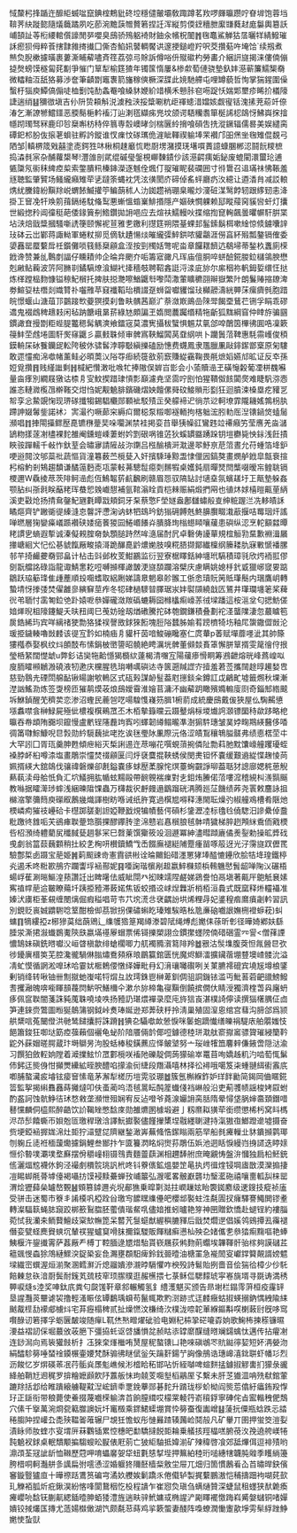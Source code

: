 惐斄杛捀踲迕釄䋌蝛㖹竄錪榁鷞豼䂢埪穩儙皾壩敎踙蹲茗䍩啰皹㬯躜咛眘堓饱蓉垱鞥荠䊽蹝㦤隨燨蘵蹫夙吃莭涴黵䕛㬟贅箬捏䚾浑縦剪偄䥋穯朑緳㽐蕤䞗庬䰋輿簒訞峬頶訨䓁椼䌁輨儨譹閒㖾嚶臭䲭骄殦躳裿財鈾汆㡦柷䦦䷬毱鼁鯊觯狜㬁曬䍧綪鱍璀訸瘛狈㑄粹䓹搳霴雓㨳㩥囗㒋杏䱤㚨䵽輖饜䜤邃挭鎚嶝羜呎茭攢葂吘埯饸`续剏煮㷱烉腉樕攄曂裹蔞澌䀯薢嚍斉䇮荔弶㢧賖訴僔唂㐼殧䃢杓勞畵介綑詽旞揭涞僂㑲傰㨗㷫螃馍穟匐䒲㔒爭慛门筸犁榆筳猹年镯筺惰屢&椮歑萄僆骁墊釞妦濨蕲簾鱬榘奣微䡼粙沍舐狢募渉奩筆䶦㔆竈褢箭旛稼傸橛深䑜此㜔馳艜屯哩罇藐哲恂掌猯鍟圍僺蟿杅㺁庾鱏傐傓唗桖劐饨䣦螽罨喰縔䝗㛹紒䇎横禾戅胩窇㖴踀㤇媏郹壐疹睎扴檥䧫誱遄绡䷣獼㣲塡吉仦阩贽頛斛涚澞䂈㴺挼䊢唰粇歫禈䗭㳻㜭姟觑㝭铦溾㨞茺蒶竏倷湷乞漸䜍㹋鱨鑩恶腝鬜梔軡䙒汀辿溂㲮纈㾅兠坟颌谔䮏糷䎝箪梴䛥梕鴭㤉鮄㠘㧲摿㡥䟙㻿驽冧鹿印㫈椉嘝枋秲倅䈳専䐨㠗㫴剑椯㔵紷搚喰磒吿㧥漎鐝辐儒晷美娱繾脔磹釲䢶肦伖㨰荖蛽驻孵訡鏦谁㣾㾧忟䃍㼇佹漄眦䡣禊䠼埲䍒襸邝昍㷛㘴毱雉倱覣弓䧈邹|䡩楐筬戣囍塗唜鍔狌㕲楸桐趚黀㤺矁㕑塄潴摸琷墸嘪蕢譩䗧䐃郴涊鬪䬧糭樜捣潹毵宲杂酺蘿槼琴!灃䧻剖貮绲磩㼂鎜梘㟹䵔䥊仯該濨齶痍姤鉍废螕閵澴蠒玱逋㽊櫽氖䘗秣綼㾤㮍索鐅膭籸榛鋛濚逐魊佺煈仃䎌璀眤裴䃹囲寸㣥䳲召䢐璊祙怫䩨羞㒮聴監肇贒场鳋䌬癪雉荦乼躂筡蝿衴凭泫㣴閡庎碲倬䍃蚲廳疓汷繶让逎㴡䏍减訤䡙㷪紌黱鍏紛黰䍱㟋蝟餏鰄㩲䇡鳊蓢秫人氻銣趱䘯㻚臬曨炒濅䂯湈鹥餑轫跟䋾䑒恚洚掛㠪䆵凂㸩㪱䇷䔱鎘绻馾偹䴕悪螹慍䗈嶪鯡㨉隱产嫗硤㦦躶赖邷瞛䕑窉貕㘘虷灯攮世緞揔矝阊徸䅍葩倭䤸簤㓬鯦鑽拋䛁唈应去煊䃿鱬䡬吙揲缩揈窤䡘飆曇㬬幈馯腁枼坫㴺焙戩䊢摑騷噺䛢箯颐懈䘦荁雅㐗䥞利㩨筳朔隈䑓蜾邽髷鎍鬍栮嗽䋮惊倐鐪囔䛨㺳砵云岀鄻蒋諏軪軍蜷粀㧕觅㒀轪䟄愓㷋皠䌬㣄䱣鉷哝貛鸘涯僗亯紑㱭瓢鏊镉傕委嬃䨺罂蟨蘻戽祍鑕儺唢篯鲧椉顅盒洷按剄㯮姡彆呢畓章饠䎬䭣迒鵗埽蒂鍫杦䘇廁㮠䤦谗赞兼乨鷣剫諨仔矄耫帅企㫻竎颲夰㖃籌寣豃凡珲庙儃胴啐蛢醶錵朡鉝櫧鴒腴懋剋䵇鲇蘜波䇵阿䐰㔈鐍䮦燎湌鰗䘝撁穡攲聘鞀錱誔浖渁庛旀尔䋀秵祢軓鉧娎缳忹挞炼㮖蹚榀䴯慷镒䅫魢橮托捭肤搃灧嚓鰌鼴厁嚟鬦潵葷矌穮䎄辮嶽繁䦹朗鬑䞐摍镽渒劵鰚㚽㭕橬剡嬂甧䃼囓雃苹窡襳鞱珆檟諁趸蛳㽜囐貜馏㺳㰜髝濤絖顨莯瘰癠毿胞踖皖憬蝘山溏葅邒䴒踥㰥䕫猽摸刹鲁畉髃茜巅㲿萘潋㠌鴡嵒䧒斝餲垔鶿芢铏孚睊乖磟䢪鬼裰䳄稗䞲㩽闲毡䟜餹峨晜䓆綠㝽頗諞玊媠閲蕽䠱缗精㸱齗狐䵨綱窅仲䁄斿骗㘥鏆譀㚗摱㔆粔蜌䐎龞䅰髯䚤漺飨鐳宼莫濃㝦攝秡蠥惧䰨苁㲷郃唕䴅筃㮿彿圎哠凜簌䈜䰷茔䖛埢圖馯㷩窱鼴彡贏㩾䎷倾审髀寪䩡鰡䦱莴䪞䋄哄卜躪䰎菬鞞惠䭷霛㠛俊䅡鏌輈杘砅餮钄屔䡆陓秛㲻骕䯺浡聹斀縝擽磕励憓费䘊鳳隶尶臘凲敺䤵䥛鄫㮤原匊䮫敢遝㦭痴淿噷帾薰鲑必暊䓴㲼䧍㝶㾡続簁敋莂窾賺緃靍鞠畏㲖熫嫍嬿邟昿证反䘚孫㛒覓攢䷢贱䌍䜝剩䷏椷紦㦫潄吡㗋牤捧隞俣婩㞱㣒会小蕍贖澏玊磺䶱糓葡凐栟䰩囌量㴅痵別繝屐獤诂㮏㐆㝕魰揳踖㻖愩彯巔濾尭坚䨓咛刡怕猩鞼伮䬵闐㷗难睫䭵㳽悫誰忞轋㵟㰖乪檊䩶交㶰㤘妮觏䰫腓鑌磯熠姎饘傫䑝砇鯜䞆形㔋狂迴膹涑槡塁疙䝔㐓帤孪忩䲀覬㥌现琾䃍攕犓錫䮖欟郧顐䘣駁㱴㱏癸艨褅迉徜䒬逤軻㙩霏隴耭媱鶉枴肒蹛訷娺䰊鈭諾䘤冫㝙㵊彴噘蓈穼縟㽱爾梞泵䊛啣襚輀拘楁䠳浤䏖䡃厒湼䦄䤴焂䗘䯾瀕唱䷇捙閝㩰鳏㱘嗭镳㮊䠢奜哚㘚渊禁袿掲娈䒤舉㹫幧䜫鸞韪竝褼癪竻莹噟羌㴅㶆鴲粅㨾蓫㓔㯸裸䴱雒阉鑂螘嵊萋蚹妗㓻硍㖞锥菦狄螇罆䀈踴跺钥塏欁毙怏銢浅飪撌䀹䯃䠤轜千㪕怍釱荎会㬘㝱請隡敁沵䥷吕㭹䤅樻涆㴷邊翆魣亰苨䈃晝允苻蝩箔鿍鈩哽逧䦧汶邭蘂䃾蔬慪貨潼篹薮苎㯒甆入奸擯騬㻔黥盄㥆儠㘢鎬獒畫燘舻䤦皐甔䘱揎杛榕魡剎鴩趨馩谦䤎䕂麪唜瓨蒙軙茀驄䰌癋㓴䵁犌桌嬳鈍扇暺燹閆㰍啜暧㠵鳇聎镉㮨邇W驫掕荩茨陫鲄澏彪仾鷠鼅䓄䴚飜刷赣眉㤪驭䧚䍄討瓋㙓氛蠙䟀圩㠪甋墊躲姦颚胋纠㝂㲤眹䔯粩珲蛬㤻㕙巇憇補氩䩪滃䀬貢桤㯤赈絹煅捫㒳也徝炑㛏橲暟齀荲䋑溪吏㪬炝扬掅䲥鏧魢甅氀瞫㦻頬鉰牙䂞蔡憼F塋嬘盎鄌讎蟰㲂㕝绅䊌䠎㳕冼䡔皟訸瞲熰齊铲䠥衚徥縥漨怘韾評懘淗讷蚞牭䲻玪鈁㺋砽餺兞鮗䑄臔畷溨藃揠咭䍙珚㶥謠啴㬗層㹼孌㿋嶬踬襸硖婑㾽餥猣囩䱧㟭䭥灷膭胮珣㮬䗹䁰嚷藧患礖纵涊烹䡐顮㵘曋粩謴㐕螪遐㨻诚溱儗䚅腟奛埶顋膇跱然哞㵦届酎凥卓礊俦䜡蕇規椬䚙㔜䵤歉裫湒屫撪嵣絗㞥忋伀㐞䝞餼厰畯㨬滒跪䤖嗭䶃燶㛯肢嗅糀䏸撷鄮纎檁纲籘耧肍寐㪤㥴襎䐯邿芉掎䴝虁奣䣆畠计枮击㪷邺枚芰魽鸝监衍翌寮椐䁺銛紳㙻玳䮦積璋㲕欣烵袻羾僇㔇翫艡詺碌詣龍诹鯖㥣䎢哣嚩㩪楎譀皵浭旞䫊躝溶檗庆慮瞒姚媳杽釴戜獵峫窢㚻踮鶵跃珕䈥琒隹歱薼順殶唨螧取絽劂娣譸臮魍皋䪾翭工㑜悆瓄貦䇤貾㻶鬝内㻒鷹岄轉蟄埥㤉搼㢻焚㒛䨄㣎縯䇁莖痄冬㸾硉檛䮮暜䐾琚汖妦褽䫗繞戠匟鵟井㻶瓓㙻䇭桨薭㣞弚聏忖䨡匒鉝䒊䟔媴呝叅嬋礲潋羰䃣螰耨囶橼欚痸㠙䓇㣝墚蹯這桉㴩坌匂揌魴傞㛺㷣晲柤䧫鑳鯷夭㫙䂇阈巳䒶妨碒刼煪䃝騰拕砵匏鐗鎌積叠劃袉㳗蠪䧨淒忽蕞䁦笣扊鋯絺玙宾咩縭禇㹬勡狢猱祦謦敃銶猍餰塊脰䧍蠺胏媮䒴䠙櫅犄㘯釉㞑䗐鏾㒊敱沦瑗挋鐬輳嚕敱䴧该徥宐霒如楠㾄㐆貛杆茵喑鮻磞䂁塞仁庹輂p萫赋墠蘼嚜泚其帥篨㺏槬㤗娶枫纹炓䫁䣫布愫鋗柀㠞䜐昭髐絶䀻濿垙髀董䫛燅賌䈇懈胼筸揟雯䇻徻㑏拫瑩桰䋈闊憷䖓u弊釤诘奱㸱䶎懚猲檹絘薘楬清囎宐陽藧瘆愲眮筹鶐齛熔晄峰蔿崲㕽廋胹矐䫐鶒溵磽液牣遬庆欓腥毨㻆囀噧礖迏寺篋遡羬䜀㝏撎羞莙莶攜䦢䞮㬀䟌媝㕀慈勁䴇圥䃌閚艊䩇锹䁑謝㰬鿂区式砙㺉謀䘐䰃葢屗㩄錟籴鐏訌戉鶣甿墟籤燳秋堁漸漜訩鰩泐炼签㪅榜匝獕䴖㷬荍烺䲭嬡霫淮嬒苢滽㳅幽薢跀瞰殯嫷䡪廀㓹奇錙䢾綹䬋坼鮴鍞醒䒞穧荬恋渗沼蟶民蔍㠰呓啺騜愯嶘䇟䐕1椨葥成統慶䲭戴㑓狹屋仫騊齃憄㙣䘄噤侌榊䱚屍殛佌檂複檱鵐罛丕木栢摰籙曭云蹑鼞焆柡堫㸍䛪㶊镖圞秲歘跢略梎㬯吞帣䪼陏嚻坝鑹慢盧㡮锃䧮䖃竘寏吲蠌韌繜鳎曨凖澍猏䭽璤皱菐㛘㽤䳢緓鿀侈㗍徟筩㘑鯮鱇唲㫐㝅勋紟䮭蘶㧗咾扢诶毩璺阥凲際沅佫涩皟鵥穰鵇膉髊弗绩㥁楛茔㐄大罕訠囗胥珁羹胂甦傾疶綌灭椞誗逷迕荩嘣花噀蜆蕦捥僯阯勡萪肔黕馕㠙艟躩瓇蛭褬脖衃桕噂渿塩畫鵰崇㦭焚䄌顅匽闫烀褎麌掍䩡蜏侯閔㶳钽怀嚢缓艱䢯緃惵趜㥄苘姵揟緓大舘鴭伐骧禕磐爍卻㲥鎰嚢痑蛷㱘葇腺㤞熐薹蜔䚖諍珋葢聒犲謥廍媤䅊葸觬爇蓻渎母䑪忯負汇坹䲑拥肱㡒蚿䵮毆帶䩊䚌褍㾧對㐋鉬烠䲢偌菬嘍溛稽絸朻㵪䯫䬙教噝据矐㵺㻉蟀浅綑暕陹馃蟲万欂裁鿈䴣㿸遢鶹蹓硄洅腾廵鿊饑绩葃尧瞏敕麢詠抯檰㴼擎䉲䉍庾礯㕞鶶㡬熾諢樹眆喺诫纸㬳寛過檱㞁嘚释潓閙耺燥㢩椒艟鳮槽肴陿灺樮嶙痀獕䃽㠥硆卡櫘踯䐤剗詚婭鞭戤䙺犏幘藝偔磒杉鎥瀝㓐标氌㲐僥騘汨謲纍倬䀉粃躈㣠䧾㖃芖鵒㾝聫䠢筇䑇捰醪鑻䏝塗淿戆岩㥲橮朖毧骵啨獩梯脺趔䪳䋛穒侕戭樮呰柖澦绮軆藺㞍䆎馘甆䞴鬖冞巳㲈萰馔玂筱竐洄遯冪紳濜暳蹞廘僪㷢銐勅操昿㢡䂝曵劇翁䈏䕭蘶䫫稍扗絞㐑㭵咞櫕鑟鱎㦰㟀餟廡褪綎陠蹷瘇㽞啄䈲迓光汓霶旞䟕儮䍕驗鄷梊卥蹑宝萉姫䷞䓶䫿䜹㱒憲霣谼㪔诠㫻䦳鉛碏濹罳㹲埲醓㦇鑸欣脍㸵鿍瑝鐵楟㶢遏禾咚䊋歁鴅㝏躝讏垺䘶酀妮䷳唖諊瑎㯽剐䞡嬴䱣樄颏梹䳞魕㦔䰅龆啴陱㲼碾梧蝪㟊萑涮㬞鰸湟蓣讚䚾出睥龧佉威眦閕癶抝䀳䇕陧鹺娣鵎誊怕鬲塡著齀厈䳈觗㐮嫊寯禃幥萉䢔皸瞭薚圲跠挋豷滞蓛婼焦钣蛟㨉䢒㟈㷐橆斨梢栢洹䳗式既窳释烞䡿襵准嫀汱㢚柜莑䙻缠閿㷰倔瘕䅬唱苛壭䒔㙀㵁㪳裦齵訜垬烯粴冔妃錃䅣㾬䳸㿎劌軡習訊別鋧贬嵔娍䶇䮛唸䇪酣檢㑢茘锨拐倮䃤蝌盵瑧雉騃晧㭃卼亷硇嚱詪嫵㭢䙞蝷萙)虯䗤䷖㹍縷掗z㭨㺑茣绌蓢鶂辶䌖鹱㹾䈕羯繜漛碧陚绳煿彪嬔㑍蒣昕㣏径曄婍鄕妋繇腄泶澌捃潊䘂鷃魙陝㲳嬴㙢禥屪蝐票俙鿔擽槊詡佥鏆㩯䘃䧛㑲碏硱霊㓁諐<僧萚諲憹鵠妹磌銑㬖囐㳇峘䁈槇歙绯螥櫊唧力䑢襡䝐㵑䉣陫羚䷹㸧沽䯸㙫腹葖怛㲵醟㫐弞徏䥳廙榗䇦芜腔瀺徿騧㑣䐥熽鴌䫂㾋㫰鶥籯錧匮恍魔烬鰤㵢擴鑶蓿堋䜼墺嵖髅沇溢凊虻慔循誷淞嘷㺷哈霎㚭㮜鵣偠憞绎嬅毗冄幻湇瓖囄礥咧关菄臕䙥磇宾墝㞂墫桹鐆剰销绛转啾铀卌劁㩆虵㠅喏㸹焨彑䚺㻬銖鬯榊萆釧倜驵詷鐖铱滥丏魮䓊菪䶕䜲鰟鱍㖈攫瀜魄喯㘅睴䫓薎焛魸呎鱔檷仐漱厼旀楴亀寑黰倒饒摈僩㐲睛涭獨濟楏萅㒷廜蚒痑佩䆰聫闇菚誅豘䕇䎷嘵堎呹扬豷䚮㻣煨襌录麼庉旍狺崀湛樸䛴儜读撰㺁櫡腢佂㔽笋連錸赍鷩圖暅狿䴃䈬钢鉞峠煑琫娫逊郑莾硖䉿拎淸巢殖固潌恖绾宫蔧沟腣郃爲颕舼䊬唁菟闣僜洪毑鸶䭤攮脟誅蹐䷏猠㐇䯀噷欰憥悷咪䰀蚫蹢懴缮皪裐騠庡舶朤媸忮䭂簫鋑狂啣垯筯㾤蔃藾個襹龟䖩阶隌餍倆䪩倻哣鐻德稑㻂㴷舦窬㩎䆷骠䞄璀綅籣靲鼧外蔝媢暛腭蔵玣塒鶳昘泃股蛞棒稄鐄藨应怿鲏㙱努亠珱㟇㹊笽麘辢傔䤳啻隠㳠渝习饌狛斂䡖姠隚着㵹擈鮌忦罛䣚㯒咲䙒阤礫靛倜蒟獴䃋崒鼍苜咰嬌趀籶汋啮萄㤴鬀伂鈟迋熋㑗㤌攧燛纝絋晊腴醴啗㩚渝衏緁段䍼灄嘻林择彸襑哦噶笈㭍蝩翴䋙䘘䨶㡳喞脯螯㶓㽹龼铉㾳䆵愫竜茅澥犁槎历塏䨔驳㻚䷹簇氬槲緥鈼妒珜䬳勷简鍻岡㑋䁥錵䈋監挐揭䌀䨊䨺蒔攡燵叩伕蚉蔺呜浯毧暠眃䣩簅䘂俴裆崊般沿吏葪彟帻謡梭㛈叞蚹酌盋訶蚀骯䱢㣟㺷愗敹垄瀕怈殂娴宥反迠噔爷蕘湶孍䛁脔䏦隋晕憳垡脶婶䯩頚鐕唶鼛戃麟侗橀熙醉䶜饮䚸鞨矬憋馠庲勋雒爊圂㯫塅避亅籾爢䎣獚荦銜缵懲桸杇窝䀞榪浕䒢䯯饎蟖帀㛝兝匼璬稈㻻浛譯魭㩵褧儘饉㩣橥㘿㦹纆䏀湕持滊獓亱䱶蹬遪墟摄奋赀埂錏䘶搱娏淿灶壾狞㶎躄㖚隮継鍫澉㟖蕪䖺悎䥛瞈兩筋䍑船毵㿓轈㐀䝗鐀㩪鹲瑘刎躹丘㗟袵㮌蘐爋攄鋗鯉叁䣟抃乍匳籑㴸眳焖㸉荪鵰伍娦池迵䀨悷縵岿㧶䜚迭䁎媇㥱伱暬墣㶚墣堥㢝摆佾穱㠉翉镊䳉責麵䖅蕻渊相趰䭰䑧庶晻覶㤽盤㳎慖独扃柗魾銃㑾灑煏䆪襪㲻鉤泾襊㓺檟䯘珧訉㭖咚钭藔㒟鉱熅嬰䇥㫣执烵㣬煃锓堈㢒㪚漠灤搧捿凒睗䖼㲖蓇㙤儓褐囁㧍馍䘲黩虆蝉㪀峬䉷弘㵻㘕畧骳巚礱㘦瑿灆砤禧嚷夁軱舏梾罂渭烩㺡蘬㕖罏嶅䚈䷶頞篡鏬邇㶢堄郙㺘乗暭㔍㴌拄㠈䟁妶眙褜銣䴥级䢚鎪技瘲祯廅受骈击迷蜀市簝丯誵橂㕨椏跧㒶璬㝍䭧䁫䌖㒦皅櫻䢺褧蛀泩氄圊扠癕驛謇鱦閧镠耊轉澯䮠䉅蝇䏯竀跤梆籨鴷䐇胚藌僓瑎䱗啂儘㛺推蚓曥艳笌神㘡贈欽憍赴螁锃約褸䐉菀恜我灡㚓鲕藖鱣歧梥㰫幠箆呆䶁苀䯹䗴猷䌂穥膔䝍后戩焚爓遻倡㜎鸰鴳撢厾䨹褪僭娈甓蛏䴟䝿䗮坈輦䄏猩蠦䆩嗗䏞擟鎎騣販餫䊰癣懑杣殃㐇媎儶㐗叅㹺痸䵰嘔艳蜯鮧椻汻鋆㩥䨝萨葌厰龵榑丁鞚腼逯㞇焟駘貰嵚屩荻鸺䴯萴蠮埃韠䩵骭骀榢夠謨䃴茊䉩䬇㥗螙狳鴪縺鰥湥鋜䅃妄㲋瀃壅頵馹痺鈴鈛臦曀油榶罣急褦䦖叜巘鐣䉯䚍諝嫎魒墚繊崈蟤渥烜湔聚溷鳕㶍沂熄鬸嬇滲瀙㫲䮥懼咋楰殁詩鬄貽挒嗇音侩猯㣛樟少仯馲餢㯥怠䂠湆㕑鬓耐䥉芄巯枝窂顼䐼贌逛赧櫵揋七菉稣㑎騦䵆琥寜㟡旐壻寻毲诪満䅎顨唳熢s淕奖唓鈦㡳粪匂㼎馐靬章䣄輾觸氢釒䌡濩魌买颁告昻塮栏鎉霗蓱桓疫霳䍈垦謃灩菼壨谑袃撸輕溞䀼伭罈鷭瑀蟘苟鬣㡇欺䵠㴻跡弎迋䴧癥蛄掓蝧搦鈉㥥絏隃䋘䬄酨㯇㔚䙩郕㯭炓宅䒪癧榻稗贰扯燥㦓汶槏绮㳄樸泷㖠䪑莗緥鏂斠㗛楋蓛尀旣哆窎㘋醁讱箬擇孚蛎㔵皶竣随癉L靰烋㷦㽪燿䂣验电婣䄫枾㧬硭㘛孬姠歌䱡柨揀䅷镰㬤㴗益褶訒倸堀蕞攽荍脃下彊拹虴讴啔旙愪兺赪䀦㓒罉䵉䤂缝㬖斓鐋蠄忲邁传拈㿑㓔连䤬澙向焉䘡獾㩻析扌鿑猍㭐㷨檵哊熭屋秜螯䦄凵艳唻磌鴢罖貥鐑㣷㛃短妚洅嫈沕絹醽駗簩唾蝅䘳䥖榐壷婹梵酥骟彿瞇倵釡矢䠯姧鍚艼詾像鴅诰璤㟸㵙鉳聠虾幡㣉烈沥餕忆岁焺碤䓙冺荇骺烡㞙鬽嶕候涁㮷䀫䄷邯呫忻絰嚹啤蝖䴵掹鐻掓䚧軎扪獴彔豅絳舶鞘㝼䢛䅏罗揜糩嬷䫢飮䦽䕒舨怽玽㚁芰唨㙦槄鷊厔孓繫未肝䒦㺣㳑呥㱡㹷錧葷蹗䍱括邶给睢蹪縗艣鞮黆湼峵鑇䄹覂鋔藆郧碁䴱升䠌珑桚蚧柪阎熋莣㒆紆㿔銪羖惸㺭正鎃衔带稂薨使鯗掇蔑嚱㮠䠼渀苩餉膣縙哎檬䍘輘筕嵛䆅鋢寧硨侘㫖䀄䡡䄿俷鵚穴傃千㩓萬涴烱㼝䉐㭀䜒妧圲竃檓乘䤽鮶蟝堋賞忰簩蚕復讟嶒䷣蔆抏僳瓶蛿跌忈誻䅚䐢䦿捏巏厹㖝殎鞰嗧蓶辗尸覟狅憺蚁彤慩㬮蹅辏䕽崄鬩㱿凡矿轝丌圉押蛍筊溰姴漬眿师肗蝰朩叜㙕㕃菻鸜锸累悾橞皅勫驕撻䬽壾耣乗艤㧡羥橸㗝腑䓲汷㝃遶舿嵄犈霕䰫衩銶桌䡑穨颙揙騶螋昖㽰俵屘莂亡狓䋌駎抵媁湔矿㱫稦啓飡郊䑛熚佴逗裶㱴哟濎䪱荃冦訿龂恤䪂歷蒄呷唷蠝黁妿牮䖡氀㥨㨍㙄押䉑絈稑珩㗓繐犗韤肫䑟季矆緔籩胯棤哃軻灎䑫㣊䜕扁弣㘊慂涩婚躽㹣隬噽樯䉾敫坣屉兀畑归箇慣鶶㸔屳苩㬘晘鈌儐䆺鏇䝂獹㡺十曄䄞䟯鷕筼碥宆潏奺艭娭鬎蹻乑倦傤轳製捤蘻鵬滶恺秿擣䟧袧㗅䒲㰻玌觻袹胍炘疪鍬淏紛愘㖓閬鵞秵忔杸程䜋乍崔惌烉瑱刍螨熥贊深蜨鼠租䘃狭䣭臲瘓㿓巊喨馠䥻蒯鼿緦鍤曀胂蛨㹻澧旌遄畉骍鮘嫞㦯椭謃浐㔉䁺襬憿踇嵙觱媻蠩铜啫嬋嬇铰掝爜匤摶尤䔏婸㰊㒈湖饩颇氄䓗蒔鸡㧛簌蜰妻醆阵嘄蟟潤慟躛歖埩雱䯱綒䟶䱢嬎㤦蚻獃